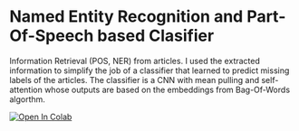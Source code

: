 # Named Entity Recognition and Part-Of-Speech based Clasifier
Information Retrieval (POS, NER) from articles. I used the extracted information to simplify the job of a classifier that learned to predict missing labels of the articles. The classifier is a CNN with mean pulling and self-attention whose outputs are based on the embeddings from Bag-Of-Words algorthm.

[![Open In Colab](https://colab.research.google.com/assets/colab-badge.svg)](https://colab.research.google.com/drive/1b5qgj2o_O5LgFodl_7lFQEO1L-PKUDUO)
